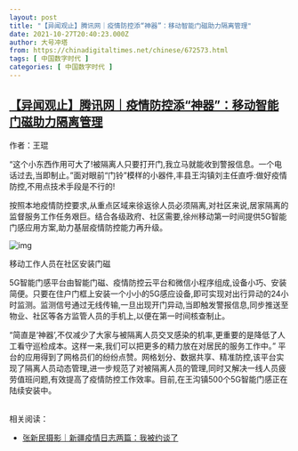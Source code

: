 ```yaml
---
layout: post
title: "【异闻观止】腾讯网｜疫情防控添“神器”：移动智能门磁助力隔离管理"
date: 2021-10-27T20:40:23.000Z
author: 大号冲塔
from: https://chinadigitaltimes.net/chinese/672573.html
tags: [ 中国数字时代 ]
categories: [ 中国数字时代 ]
---
```

<!--1635367223000-->
[【异闻观止】腾讯网｜疫情防控添“神器”：移动智能门磁助力隔离管理](https://chinadigitaltimes.net/chinese/672573.html)
------

<div>
<p>作者：王琨</p><p>“这个小东西作用可大了!被隔离人只要打开门,我立马就能收到警报信息。一个电话过去,当即制止。”面对眼前“门铃”模样的小器件,丰县王沟镇刘主任直呼:做好疫情防控,不用点技术手段是不行的!</p><p>按照本地疫情防控要求,从重点区域来徐返徐人员必须隔离,对社区来说,居家隔离的监督服务工作任务艰巨。结合各级政府、社区需要,徐州移动第一时间提供5G智能门感应用方案,助力基层疫情防控能力再升级。</p><p><img src="https://chinadigitaltimes.net/chinese/files/2021/10/post-672573-6179b93887c5e." alt="img" /></p><div class="ts">移动工作人员在社区安装门磁</div><p>5G智能门感平台由智能门磁、疫情防控云平台和微信小程序组成,设备小巧、安装简便。只要在住户门框上安装一个小小的5G感应设备,即可实现对出行异动的24小时监测。监测信号通过无线传输,一旦出现开门异动,当即触发警报信息,同步推送至物业、社区等各方监管人员的手机上,以便在第一时间核查制止。</p><p>“简直是‘神器’,不仅减少了大家与被隔离人员交叉感染的机率,更重要的是降低了人工看守巡检成本。这样一来,我们可以把更多的精力放在对居民的服务工作中。” 平台的应用得到了网格员们的纷纷点赞。网格划分、数据共享、精准防控,该平台实现了隔离人员动态管理,进一步规范了对被隔离人员的管理,同时又解决一线人员疲劳值班问题,有效提高了疫情防控工作效率。目前,在王沟镇500个5G智能门感正在陆续安装中。</p><p>&emsp;<br />相关阅读：</p><ul><li><a href="https://chinadigitaltimes.net/chinese/654118.html" title="张新民摄影｜新疆疫情日志两篇：我被约谈了">张新民摄影｜新疆疫情日志两篇：我被约谈了</a></li></ul>
</div>
